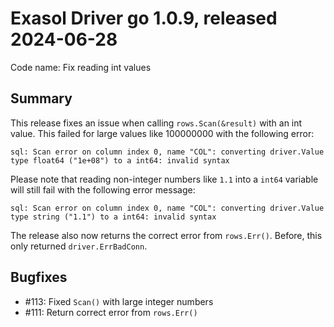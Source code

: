 # Exasol Driver go 1.0.9, released 2024-06-28

Code name: Fix reading int values

## Summary

This release fixes an issue when calling `rows.Scan(&result)` with an int value. This failed for large values like 100000000 with the following error:

```
sql: Scan error on column index 0, name "COL": converting driver.Value type float64 ("1e+08") to a int64: invalid syntax
```

Please note that reading non-integer numbers like `1.1` into a `int64` variable will still fail with the following error message:

```
sql: Scan error on column index 0, name "COL": converting driver.Value type string ("1.1") to a int64: invalid syntax
```

The release also now returns the correct error from `rows.Err()`. Before, this only returned `driver.ErrBadConn`.

## Bugfixes

* #113: Fixed `Scan()` with large integer numbers
* #111: Return correct error from `rows.Err()`
